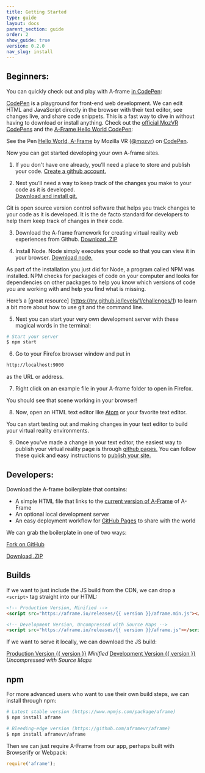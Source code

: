 ```yaml
---
title: Getting Started
type: guide
layout: docs
parent_section: guide
order: 2
show_guide: true
version: 0.2.0
nav_slug: install
---
```


<script async src="//assets.codepen.io/assets/embed/ei.js"></script>

## Beginners:
You can quickly check out and play with A-frame [in CodePen](#CodePen):

[CodePen][codepen] is a playground for front-end web development. We can edit HTML and JavaScript directly in the browser with their text editor, see changes live, and share code snippets. This is a fast way to dive in without having to download or install anything. Check out the [official MozVR CodePens](http://codepen.io/mozvr/) and the [A-Frame Hello World CodePen][codepen]:

<p data-height="300" data-theme-id="0" data-slug-hash="BjygdO" data-default-tab="html" data-user="mozvr" class="codepen">See the Pen <a href="http://codepen.io/team/mozvr/pen/BjygdO/">Hello World, A-Frame</a> by Mozilla VR (<a href="http://codepen.io/mozvr">@mozvr</a>) on <a href="http://codepen.io">CodePen</a>.</p>

Now you can get started developing your own A-frame sites.  

1) If you don't have one already, you’ll need a place to store and publish your code.  [Create a github account.](https://github.com/join)

2) Next you’ll need a way to keep track of the changes you make to your code as it is developed.  
[Download and install git.](http://git-scm.com/download)

Git is open source version control software that helps you track changes to your code as it is developed.  It is the de facto standard for developers to help them keep track of changes in their code.

3) Download the A-frame framework for creating virtual reality web experiences from Github.  <a class="btn btn-download" href="https://github.com/aframevr/aframe-boilerplate/archive/master.zip" download="aframe-boilerplate.zip">Download .ZIP<span></span></a>

4) Install Node.  Node simply executes your code so that you can view it in your browser.  [Download node.](https://nodejs.org/en/download/)

As part of the installation you just did for Node, a program called NPM was installed.  NPM checks for packages of code on your computer and looks for dependencies on other packages to help you know which versions of code you are working with and help you find what is missing.  

Here’s a [great resource] (https://try.github.io/levels/1/challenges/1) to learn a bit more about how to use git and the command line.

5) Next you can start your very own development server with these magical words in the terminal:
```bash
# Start your server 
$ npm start
```


6) Go to your Firefox browser window and put in 
```bash
http://localhost:9000
``` 
as the URL or address.

7) Right click on an example file in your A-frame folder to open in Firefox.  

You should see that scene working in your browser!  

8) Now, open an HTML text editor like [Atom](https://atom.io/) or your favorite text editor.  

You can start testing out and making changes in your text editor to build your virtual reality environments.

9) Once you've made a change in your text editor, the easiest way to publish your virtual reality page is through [github pages.](https://pages.github.com/)  You can follow these quick and easy instructions to [publish your site.](https://pages.github.com/)


## Developers:

Download the A-frame boilerplate that contains:

- A simple HTML file that links to the [current version of A-Frame](#builds-prod) of A-Frame
- An optional local development server
- An easy deployment workflow for [GitHub Pages][ghpages] to share with the world

We can grab the boilerplate in one of two ways:

<a class="btn btn-download" href="https://github.com/aframevr/aframe-boilerplate/">Fork on GitHub</a>

<a class="btn btn-download" href="https://github.com/aframevr/aframe-boilerplate/archive/master.zip" download="aframe-boilerplate.zip">Download .ZIP<span></span></a>

## Builds

If we want to just include the JS build from the CDN, we can drop a `<script>` tag straight into our HTML:

```html
<!-- Production Version, Minified -->
<script src="https://aframe.io/releases/{{ version }}/aframe.min.js"></script>

<!-- Development Version, Uncompressed with Source Maps -->
<script src="https://aframe.io/releases/{{ version }}/aframe.js"></script>
```

If we want to serve it locally, we can download the JS build:

<a id="builds-prod" class="btn btn-download" href="https://aframe.io/releases/{{ version }}/aframe.min.js" download>Production Version <span>{{ version }}</span></a> <em class="install-note">Minified</em>
<a id="builds-dev" class="btn btn-download" href="https://aframe.io/releases/{{ version }}/aframe.js" download>Development Version <span>{{ version }}</span></a> <em class="install-note">Uncompressed with Source Maps</em>

## npm

For more advanced users who want to use their own build steps, we can install through npm:

```bash
# Latest stable version (https://www.npmjs.com/package/aframe)
$ npm install aframe

# Bleeding-edge version (https://github.com/aframevr/aframe)
$ npm install aframevr/aframe
```

Then we can just require A-Frame from our app, perhaps built with Browserify or Webpack:

```js
require('aframe');
```

[codepen]: http://codepen.io/team/mozvr/pen/BjygdO
[ghpages]: https://pages.github.com/
